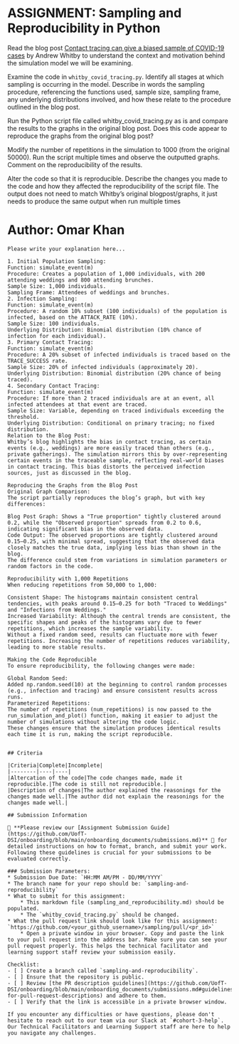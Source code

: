 # ASSIGNMENT: Sampling and Reproducibility in Python

Read the blog post [Contact tracing can give a biased sample of COVID-19 cases](https://andrewwhitby.com/2020/11/24/contact-tracing-biased/) by Andrew Whitby to understand the context and motivation behind the simulation model we will be examining.

Examine the code in `whitby_covid_tracing.py`. Identify all stages at which sampling is occurring in the model. Describe in words the sampling procedure, referencing the functions used, sample size, sampling frame, any underlying distributions involved, and how these relate to the procedure outlined in the blog post.

Run the Python script file called whitby_covid_tracing.py as is and compare the results to the graphs in the original blog post. Does this code appear to reproduce the graphs from the original blog post?

Modify the number of repetitions in the simulation to 1000 (from the original 50000). Run the script multiple times and observe the outputted graphs. Comment on the reproducibility of the results.

Alter the code so that it is reproducible. Describe the changes you made to the code and how they affected the reproducibility of the script file. The output does not need to match Whitby’s original blogpost/graphs, it just needs to produce the same output when run multiple times

# Author: Omar Khan

```
Please write your explanation here...

1. Initial Population Sampling:
Function: simulate_event(m)
Procedure: Creates a population of 1,000 individuals, with 200 attending weddings and 800 attending brunches.
Sample Size: 1,000 individuals.
Sampling Frame: Attendees of weddings and brunches.
2. Infection Sampling:
Function: simulate_event(m)
Procedure: A random 10% subset (100 individuals) of the population is infected, based on the ATTACK_RATE (10%).
Sample Size: 100 individuals.
Underlying Distribution: Binomial distribution (10% chance of infection for each individual).
3. Primary Contact Tracing:
Function: simulate_event(m)
Procedure: A 20% subset of infected individuals is traced based on the TRACE_SUCCESS rate.
Sample Size: 20% of infected individuals (approximately 20).
Underlying Distribution: Binomial distribution (20% chance of being traced).
4. Secondary Contact Tracing:
Function: simulate_event(m)
Procedure: If more than 2 traced individuals are at an event, all infected attendees at that event are traced.
Sample Size: Variable, depending on traced individuals exceeding the threshold.
Underlying Distribution: Conditional on primary tracing; no fixed distribution.
Relation to the Blog Post:
Whitby’s blog highlights the bias in contact tracing, as certain events (e.g., weddings) are more easily traced than others (e.g., private gatherings). The simulation mirrors this by over-representing certain events in the traceable sample, reflecting real-world biases in contact tracing. This bias distorts the perceived infection sources, just as discussed in the blog.

Reproducing the Graphs from the Blog Post
Original Graph Comparison:
The script partially reproduces the blog’s graph, but with key differences:

Blog Post Graph: Shows a "True proportion" tightly clustered around 0.2, while the "Observed proportion" spreads from 0.2 to 0.6, indicating significant bias in the observed data.
Code Output: The observed proportions are tightly clustered around 0.15–0.25, with minimal spread, suggesting that the observed data closely matches the true data, implying less bias than shown in the blog.
The difference could stem from variations in simulation parameters or random factors in the code.

Reproducibility with 1,000 Repetitions
When reducing repetitions from 50,000 to 1,000:

Consistent Shape: The histograms maintain consistent central tendencies, with peaks around 0.15–0.25 for both "Traced to Weddings" and "Infections from Weddings."
Increased Variability: Although the central trends are consistent, the specific shapes and peaks of the histograms vary due to fewer repetitions, which increases the sample variability.
Without a fixed random seed, results can fluctuate more with fewer repetitions. Increasing the number of repetitions reduces variability, leading to more stable results.

Making the Code Reproducible
To ensure reproducibility, the following changes were made:

Global Random Seed:
Added np.random.seed(10) at the beginning to control random processes (e.g., infection and tracing) and ensure consistent results across runs.
Parameterized Repetitions:
The number of repetitions (num_repetitions) is now passed to the run_simulation_and_plot() function, making it easier to adjust the number of simulations without altering the code logic.
These changes ensure that the simulation produces identical results each time it is run, making the script reproducible.


## Criteria

|Criteria|Complete|Incomplete|
|--------|----|----|
|Altercation of the code|The code changes made, made it reproducible.|The code is still not reproducible.|
|Description of changes|The author explained the reasonings for the changes made well.|The author did not explain the reasonings for the changes made well.|

## Submission Information

🚨 **Please review our [Assignment Submission Guide](https://github.com/UofT-DSI/onboarding/blob/main/onboarding_documents/submissions.md)** 🚨 for detailed instructions on how to format, branch, and submit your work. Following these guidelines is crucial for your submissions to be evaluated correctly.

### Submission Parameters:
* Submission Due Date: `HH:MM AM/PM - DD/MM/YYYY`
* The branch name for your repo should be: `sampling-and-reproducibility`
* What to submit for this assignment:
    * This markdown file (sampling_and_reproducibility.md) should be populated.
    * The `whitby_covid_tracing.py` should be changed.
* What the pull request link should look like for this assignment: `https://github.com/<your_github_username>/sampling/pull/<pr_id>`
    * Open a private window in your browser. Copy and paste the link to your pull request into the address bar. Make sure you can see your pull request properly. This helps the technical facilitator and learning support staff review your submission easily.

Checklist:
- [ ] Create a branch called `sampling-and-reproducibility`.
- [ ] Ensure that the repository is public.
- [ ] Review [the PR description guidelines](https://github.com/UofT-DSI/onboarding/blob/main/onboarding_documents/submissions.md#guidelines-for-pull-request-descriptions) and adhere to them.
- [ ] Verify that the link is accessible in a private browser window.

If you encounter any difficulties or have questions, please don't hesitate to reach out to our team via our Slack at `#cohort-3-help`. Our Technical Facilitators and Learning Support staff are here to help you navigate any challenges.
